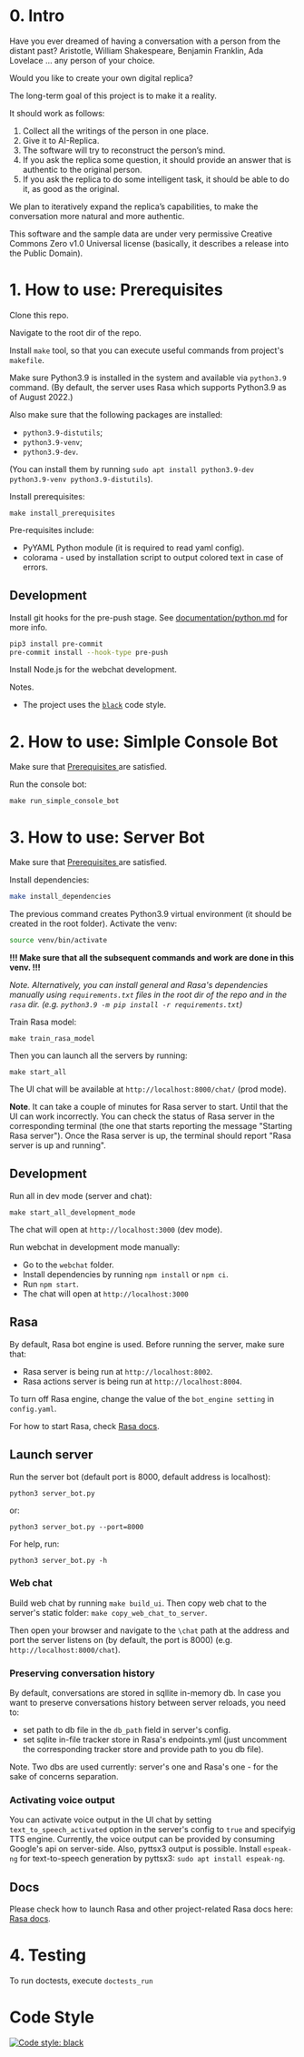 # 0. Intro

Have you ever dreamed of having a conversation with a person from the distant past? 
Aristotle, William Shakespeare, Benjamin Franklin, Ada Lovelace … any person of your choice. 

Would you like to create your own digital replica?

The long-term goal of this project is to make it a reality. 

It should work as follows:

1. Collect all the writings of the person in one place.
2. Give it to AI-Replica.
3. The software will try to reconstruct the person’s mind.
4. If you ask the replica some question, it should provide an answer that is authentic to the original person.
5. If you ask the replica to do some intelligent task, it should be able to do it, as good as the original.

We plan to iteratively expand the replica’s capabilities, to make the conversation more natural and more authentic.

This software and the sample data are under very permissive Creative Commons Zero v1.0 Universal license
(basically, it describes a release into the Public Domain). 

# 1. How to use: Prerequisites

Clone this repo.

Navigate to the root dir of the repo.

Install `make` tool, so that you can execute useful commands from project's `makefile`.

Make sure Python3.9 is installed in the system and available via `python3.9` command. (By default, the server uses Rasa which supports Python3.9 as of August 2022.) 

Also make sure that the following packages are installed: 
- `python3.9-distutils`;
- `python3.9-venv`;
- `python3.9-dev`. 

(You can install them by running `sudo apt install python3.9-dev python3.9-venv python3.9-distutils`).

Install prerequisites: 

`make install_prerequisites`

Pre-requisites include:
- PyYAML Python module (it is required to read yaml config).
- colorama - used by installation script to output colored text in case of errors.


## Development
Install git hooks for the pre-push stage. See [documentation/python.md](documentation/python.md) for more info.
```bash
pip3 install pre-commit
pre-commit install --hook-type pre-push
```

Install Node.js for the webchat development.

Notes. 
- The project uses the [`black`](https://github.com/psf/black) code style.


# 2. How to use: Simlple Console Bot

Make sure that [Prerequisites ](#1-how-to-use-prerequisites) are satisfied.

Run the console bot:

`make run_simple_console_bot`

# 3. How to use: Server Bot

Make sure that [Prerequisites ](#1-how-to-use-prerequisites) are satisfied.

Install dependencies:
```bash
make install_dependencies
```

The previous command creates Python3.9 virtual environment (it should be created in the root folder). Activate the venv:
```bash
source venv/bin/activate
```

**!!! Make sure that all the subsequent commands and work are done in this venv. !!!**

*Note. Alternatively, you can install general and Rasa's dependencies manually using `requirements.txt` files in the root dir of the repo and in the `rasa` dir. (e.g. `python3.9 -m pip install -r requirements.txt`)*

Train Rasa model:

`make train_rasa_model`

Then you can launch all the servers by running:

`make start_all`

The UI chat will be available at `http://localhost:8000/chat/` (prod mode).

**Note**. It can take a couple of minutes for Rasa server to start. Until that the UI can work incorrectly. You can check the status of Rasa server in the corresponding terminal (the one that starts reporting the message "Starting Rasa server"). Once the Rasa server is up, the terminal should report "Rasa server is up and running".

## Development
Run all in dev mode (server and chat):

`make start_all_development_mode`

 The chat will open at `http://localhost:3000` (dev mode).

Run webchat in development mode manually:
- Go to the `webchat` folder.
- Install dependencies by running `npm install` or `npm ci`.
- Run `npm start`.
- The chat will open at `http://localhost:3000`

## Rasa

By default, Rasa bot engine is used. Before running the server, make sure that:
- Rasa server is being run at `http://localhost:8002`.
- Rasa actions server is being run at `http://localhost:8004`. 

To turn off Rasa engine, change the value of the `bot_engine setting` in `config.yaml`.

For how to start Rasa, check [Rasa docs](./documentation/rasa.md).

## Launch server

Run the server bot (default port is 8000, default address is localhost):

`python3 server_bot.py`

or:

`python3 server_bot.py --port=8000`

For help, run:

`python3 server_bot.py -h`

### Web chat
Build web chat by running `make build_ui`. Then copy web chat to the server's static folder: `make copy_web_chat_to_server`.

Then open your browser and navigate to the `\chat` path at the address and port the server listens on (by default, the port is 8000) (e.g. `http://localhost:8000/chat`).

### Preserving conversation history
By default, conversations are stored in sqllite in-memory db.
In case you want to preserve conversations history between server reloads, you need to:
- set path to db file in the `db_path` field in server's config.
- set sqlite in-file tracker store in Rasa's endpoints.yml (just uncomment the corresponding tracker store and provide path to you db file).

Note. Two dbs are used currently: server's one and Rasa's one - for the sake of concerns separation.

### Activating voice output
You can activate voice output in the UI chat by setting `text_to_speech_activated` option in the server's config to `true` and specifyig TTS engine.
Currently, the voice output can be provided by consuming Google's api on server-side. Also, pyttsx3 output is possible. 
Install `espeak-ng` for text-to-speech generation by pyttsx3: `sudo apt install espeak-ng`.

## Docs

Please check how to launch Rasa and other project-related Rasa docs here: [Rasa docs](./documentation/rasa.md).

# 4. Testing

To run doctests, execute `doctests_run`

# Code Style
[![Code style: black](https://img.shields.io/badge/code%20style-black-000000.svg)](https://github.com/psf/black)
